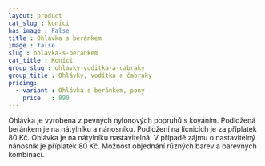 ```yaml
---
layout: product
cat_slug : konici
has_image : False
title : Ohlávka s beránkem
image : false
slug : ohlavka-s-berankem
cat_title : Koníci
group_slug : ohlavky-voditka-a-cabraky
group_title : Ohlávky, vodítka a čabraky
pricing:
  - variant : Ohlávka s beránkem, pony
    price   : 890
---
```


Ohlávka je vyrobena z pevných nylonových popruhů s kováním.
Podložená beránkem je na nátylníku a nánosníku.
Podložení na lícnicích je za příplatek 80&nbsp;Kč.
Ohlávka je na nátylníku nastavitelná.
V případě zájmu o nastavitelný nánosník je příplatek 80&nbsp;Kč.
Možnost objednání různých barev a barevných kombinací.

